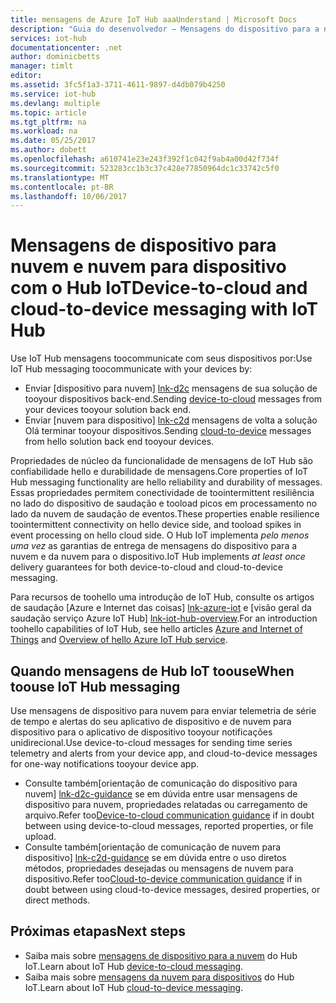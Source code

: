 ```yaml
---
title: mensagens de Azure IoT Hub aaaUnderstand | Microsoft Docs
description: "Guia do desenvolvedor – Mensagens do dispositivo para a nuvem e da nuvem para o dispositivo com o Hub IoT. Inclui informações sobre formatos de mensagem e protocolos de comunicação com suporte."
services: iot-hub
documentationcenter: .net
author: dominicbetts
manager: timlt
editor: 
ms.assetid: 3fc5f1a3-3711-4611-9897-d4db079b4250
ms.service: iot-hub
ms.devlang: multiple
ms.topic: article
ms.tgt_pltfrm: na
ms.workload: na
ms.date: 05/25/2017
ms.author: dobett
ms.openlocfilehash: a610741e23e243f392f1c042f9ab4a00d42f734f
ms.sourcegitcommit: 523283cc1b3c37c428e77850964dc1c33742c5f0
ms.translationtype: MT
ms.contentlocale: pt-BR
ms.lasthandoff: 10/06/2017
---
```

# <a name="device-to-cloud-and-cloud-to-device-messaging-with-iot-hub"></a><span data-ttu-id="21fb7-104">Mensagens de dispositivo para nuvem e nuvem para dispositivo com o Hub IoT</span><span class="sxs-lookup"><span data-stu-id="21fb7-104">Device-to-cloud and cloud-to-device messaging with IoT Hub</span></span>

<span data-ttu-id="21fb7-105">Use IoT Hub mensagens toocommunicate com seus dispositivos por:</span><span class="sxs-lookup"><span data-stu-id="21fb7-105">Use IoT Hub messaging toocommunicate with your devices by:</span></span>

* <span data-ttu-id="21fb7-106">Enviar [dispositivo para nuvem] [ lnk-d2c] mensagens de sua solução de tooyour dispositivos back-end.</span><span class="sxs-lookup"><span data-stu-id="21fb7-106">Sending [device-to-cloud][lnk-d2c] messages from your devices tooyour solution back end.</span></span>
* <span data-ttu-id="21fb7-107">Enviar [nuvem para dispositivo] [ lnk-c2d] mensagens de volta a solução Olá terminar tooyour dispositivos.</span><span class="sxs-lookup"><span data-stu-id="21fb7-107">Sending [cloud-to-device][lnk-c2d] messages from hello solution back end tooyour devices.</span></span>

<span data-ttu-id="21fb7-108">Propriedades de núcleo da funcionalidade de mensagens de IoT Hub são confiabilidade hello e durabilidade de mensagens.</span><span class="sxs-lookup"><span data-stu-id="21fb7-108">Core properties of IoT Hub messaging functionality are hello reliability and durability of messages.</span></span> <span data-ttu-id="21fb7-109">Essas propriedades permitem conectividade de toointermittent resiliência no lado do dispositivo de saudação e tooload picos em processamento no lado da nuvem de saudação de eventos.</span><span class="sxs-lookup"><span data-stu-id="21fb7-109">These properties enable resilience toointermittent connectivity on hello device side, and tooload spikes in event processing on hello cloud side.</span></span> <span data-ttu-id="21fb7-110">O Hub IoT implementa *pelo menos uma vez* as garantias de entrega de mensagens do dispositivo para a nuvem e da nuvem para o dispositivo.</span><span class="sxs-lookup"><span data-stu-id="21fb7-110">IoT Hub implements *at least once* delivery guarantees for both device-to-cloud and cloud-to-device messaging.</span></span>

<span data-ttu-id="21fb7-111">Para recursos de toohello uma introdução de IoT Hub, consulte os artigos de saudação [Azure e Internet das coisas] [ lnk-azure-iot] e [visão geral da saudação serviço Azure IoT Hub] [lnk-iot-hub-overview].</span><span class="sxs-lookup"><span data-stu-id="21fb7-111">For an introduction toohello capabilities of IoT Hub, see hello articles [Azure and Internet of Things][lnk-azure-iot] and [Overview of hello Azure IoT Hub service][lnk-iot-hub-overview].</span></span>

## <a name="when-toouse-iot-hub-messaging"></a><span data-ttu-id="21fb7-112">Quando mensagens de Hub IoT toouse</span><span class="sxs-lookup"><span data-stu-id="21fb7-112">When toouse IoT Hub messaging</span></span>

<span data-ttu-id="21fb7-113">Use mensagens de dispositivo para nuvem para enviar telemetria de série de tempo e alertas do seu aplicativo de dispositivo e de nuvem para dispositivo para o aplicativo de dispositivo tooyour notificações unidirecional.</span><span class="sxs-lookup"><span data-stu-id="21fb7-113">Use device-to-cloud messages for sending time series telemetry and alerts from your device app, and cloud-to-device messages for one-way notifications tooyour device app.</span></span>

* <span data-ttu-id="21fb7-114">Consulte também[orientação de comunicação do dispositivo para nuvem] [ lnk-d2c-guidance] se em dúvida entre usar mensagens de dispositivo para nuvem, propriedades relatadas ou carregamento de arquivo.</span><span class="sxs-lookup"><span data-stu-id="21fb7-114">Refer too[Device-to-cloud communication guidance][lnk-d2c-guidance] if in doubt between using device-to-cloud messages, reported properties, or file upload.</span></span>
* <span data-ttu-id="21fb7-115">Consulte também[orientação de comunicação de nuvem para dispositivo] [ lnk-c2d-guidance] se em dúvida entre o uso diretos métodos, propriedades desejadas ou mensagens de nuvem para dispositivo.</span><span class="sxs-lookup"><span data-stu-id="21fb7-115">Refer too[Cloud-to-device communication guidance][lnk-c2d-guidance] if in doubt between using cloud-to-device messages, desired properties, or direct methods.</span></span>

## <a name="next-steps"></a><span data-ttu-id="21fb7-116">Próximas etapas</span><span class="sxs-lookup"><span data-stu-id="21fb7-116">Next steps</span></span>

* <span data-ttu-id="21fb7-117">Saiba mais sobre [mensagens de dispositivo para a nuvem][lnk-d2c] do Hub IoT.</span><span class="sxs-lookup"><span data-stu-id="21fb7-117">Learn about IoT Hub [device-to-cloud messaging][lnk-d2c].</span></span>
* <span data-ttu-id="21fb7-118">Saiba mais sobre [mensagens da nuvem para dispositivos][lnk-c2d] do Hub IoT.</span><span class="sxs-lookup"><span data-stu-id="21fb7-118">Learn about IoT Hub [cloud-to-device messaging][lnk-c2d].</span></span>

[lnk-azure-iot]: iot-hub-what-is-azure-iot.md
[lnk-iot-hub-overview]: iot-hub-what-is-iot-hub.md
[lnk-d2c]: iot-hub-devguide-messages-d2c.md
[lnk-c2d]: iot-hub-devguide-messages-c2d.md
[lnk-c2d-guidance]: iot-hub-devguide-c2d-guidance.md
[lnk-d2c-guidance]: iot-hub-devguide-d2c-guidance.md